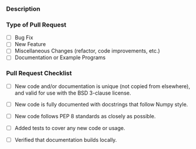 <!--Please fill out all sections of the pull request template.-->

### Description
<!--Describe the pull request in detail, telling why the changes
are required and/or what problems they fix. Link or add the issue number
for any exising issues that the pull request solves.

Note that unsolicited pull requests will most likely be closed.
Please file an issue first, so that details can be discussed/finalized
before a pull request is created.-->

### Type of Pull Request
<!--Put an x in all boxes that apply, like so: - [x] Bug Fix-->

- [ ] Bug Fix
- [ ] New Feature
- [ ] Miscellaneous Changes (refactor, code improvements, etc.)
- [ ] Documentation or Example Programs

### Pull Request Checklist
<!--Fill in all boxes with an x, if applicable. If not applicable,
explain why beneath.
For example, a PR that changes documentation would look like:

- [x] New code and/or documentation is unique
- [ ] New code has docstrings that follow Numpy style
- [x] Verified that documentation builds locally

docstrings not needed since only added documentation.


To build documentation locally, type the following command within the
docs directory: make html
-->

- [ ] New code and/or documentation is unique (not copied from elsewhere), and
      valid for use with the BSD 3-clause license.
- [ ] New code is fully documented with docstrings that follow Numpy style.
- [ ] New code follows PEP 8 standards as closely as possible.
- [ ] Added tests to cover any new code or usage.
- [ ] Verified that documentation builds locally.

